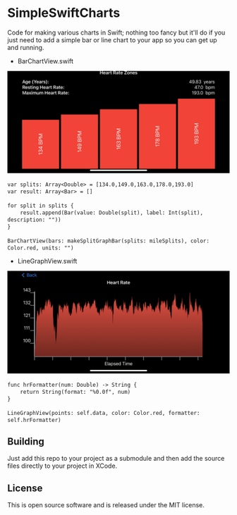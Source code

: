 # SimpleSwiftCharts
Code for making various charts in Swift; nothing too fancy but it'll do if you just need to add a simple bar or line chart to your app so you can get up and running.

* BarChartView.swift
<p align="center">
<img src="https://github.com/msimms/SimpleSwiftCharts/blob/main/images/bar_chart.jpg?raw=true" alt="Line Graph" width=512/>
</p>

    var splits: Array<Double> = [134.0,149.0,163.0,178.0,193.0]
  	var result: Array<Bar> = []

  	for split in splits {
  		result.append(Bar(value: Double(split), label: Int(split), description: ""))
  	}

    BarChartView(bars: makeSplitGraphBar(splits: mileSplits), color: Color.red, units: "")

* LineGraphView.swift
<p align="center">
<img src="https://github.com/msimms/SimpleSwiftCharts/blob/main/images/line_graph.png?raw=true" alt="Line Graph" width=512/>
</p>

	func hrFormatter(num: Double) -> String {
		return String(format: "%0.0f", num)
	}

    LineGraphView(points: self.data, color: Color.red, formatter: self.hrFormatter)

## Building
Just add this repo to your project as a submodule and then add the source files directly to your project in XCode.

## License
This is open source software and is released under the MIT license.
